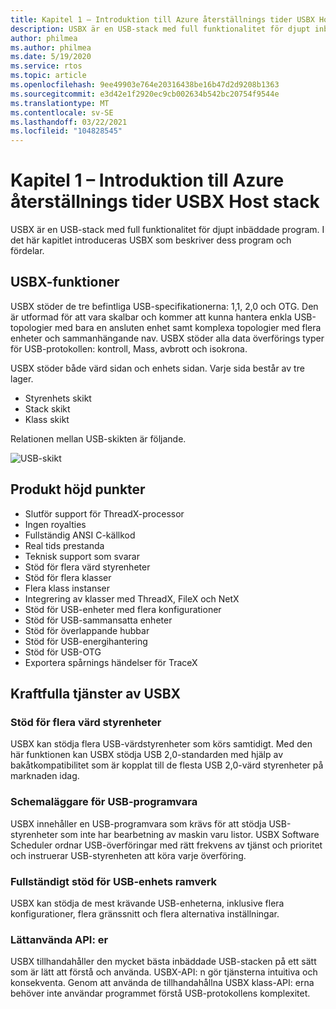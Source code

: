 ```yaml
---
title: Kapitel 1 – Introduktion till Azure återställnings tider USBX Host stack
description: USBX är en USB-stack med full funktionalitet för djupt inbäddade program. I det här kapitlet introduceras USBX som beskriver dess program och fördelar.
author: philmea
ms.author: philmea
ms.date: 5/19/2020
ms.service: rtos
ms.topic: article
ms.openlocfilehash: 9ee49903e764e20316438be16b47d2d9208b1363
ms.sourcegitcommit: e3d42e1f2920ec9cb002634b542bc20754f9544e
ms.translationtype: MT
ms.contentlocale: sv-SE
ms.lasthandoff: 03/22/2021
ms.locfileid: "104828545"
---
```

# <a name="chapter-1---introduction-to-azure-rtos-usbx-host-stack"></a>Kapitel 1 – Introduktion till Azure återställnings tider USBX Host stack

USBX är en USB-stack med full funktionalitet för djupt inbäddade program. I det här kapitlet introduceras USBX som beskriver dess program och fördelar.

## <a name="usbx-features"></a>USBX-funktioner

USBX stöder de tre befintliga USB-specifikationerna: 1,1, 2,0 och OTG. Den är utformad för att vara skalbar och kommer att kunna hantera enkla USB-topologier med bara en ansluten enhet samt komplexa topologier med flera enheter och sammanhängande nav. USBX stöder alla data överförings typer för USB-protokollen: kontroll, Mass, avbrott och isokrona.

USBX stöder både värd sidan och enhets sidan. Varje sida består av tre lager.

- Styrenhets skikt
- Stack skikt
- Klass skikt

Relationen mellan USB-skikten är följande.

![USB-skikt](./media/usbx-device-stack/usb-layers.png)

## <a name="product-highlights"></a>Produkt höjd punkter

- Slutför support för ThreadX-processor
- Ingen royalties
- Fullständig ANSI C-källkod
- Real tids prestanda
- Teknisk support som svarar
- Stöd för flera värd styrenheter
- Stöd för flera klasser
- Flera klass instanser
- Integrering av klasser med ThreadX, FileX och NetX
- Stöd för USB-enheter med flera konfigurationer
- Stöd för USB-sammansatta enheter
- Stöd för överlappande hubbar
- Stöd för USB-energihantering
- Stöd för USB-OTG
- Exportera spårnings händelser för TraceX

## <a name="powerful-services-of-usbx"></a>Kraftfulla tjänster av USBX

### <a name="multiple-host-controller-support"></a>Stöd för flera värd styrenheter

USBX kan stödja flera USB-värdstyrenheter som körs samtidigt. Med den här funktionen kan USBX stödja USB 2,0-standarden med hjälp av bakåtkompatibilitet som är kopplat till de flesta USB 2,0-värd styrenheter på marknaden idag.

### <a name="usb-software-scheduler"></a>Schemaläggare för USB-programvara

USBX innehåller en USB-programvara som krävs för att stödja USB-styrenheter som inte har bearbetning av maskin varu listor. USBX Software Scheduler ordnar USB-överföringar med rätt frekvens av tjänst och prioritet och instruerar USB-styrenheten att köra varje överföring.

### <a name="complete-usb-device-framework-support"></a>Fullständigt stöd för USB-enhets ramverk

USBX kan stödja de mest krävande USB-enheterna, inklusive flera konfigurationer, flera gränssnitt och flera alternativa inställningar.

### <a name="easy-to-use-apis"></a>Lättanvända API: er

USBX tillhandahåller den mycket bästa inbäddade USB-stacken på ett sätt som är lätt att förstå och använda. USBX-API: n gör tjänsterna intuitiva och konsekventa. Genom att använda de tillhandahållna USBX klass-API: erna behöver inte användar programmet förstå USB-protokollens komplexitet.
